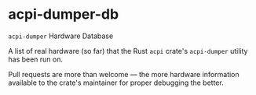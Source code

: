 # acpi-dumper-db
`acpi-dumper` Hardware Database

A list of real hardware (so far) that the Rust `acpi` crate's `acpi-dumper` utility has been run on.

Pull requests are more than welcome ― the more hardware information available to the crate's maintainer for proper debugging the better.
